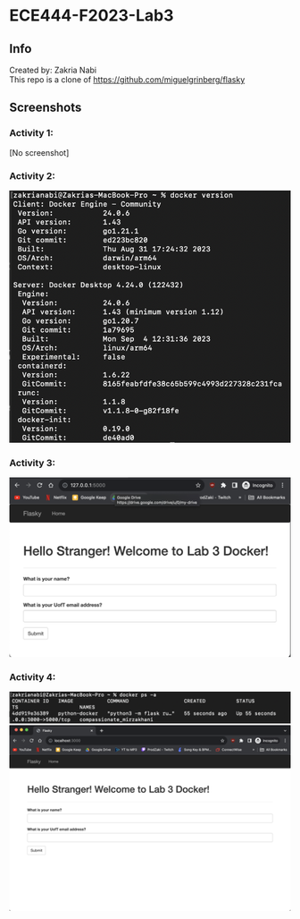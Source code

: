 # ECE444-F2023-Lab3
## Info
Created by: Zakria Nabi  
This repo is a clone of <https://github.com/miguelgrinberg/flasky>

## Screenshots
### Activity 1:
[No screenshot]

### Activity 2:
![Alt text](screenshots/lab3-activity2.png)

### Activity 3:
![Alt text](screenshots/lab3-activity3.png)

### Activity 4:
![Alt text](screenshots/lab3-activity4-pt1.png)
![Alt text](screenshots/lab3-activity4-pt2.png)